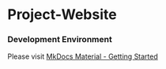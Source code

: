 # Project-Website

### Development Environment

Please visit
[MkDocs Material - Getting Started](https://squidfunk.github.io/mkdocs-material/getting-started/)
